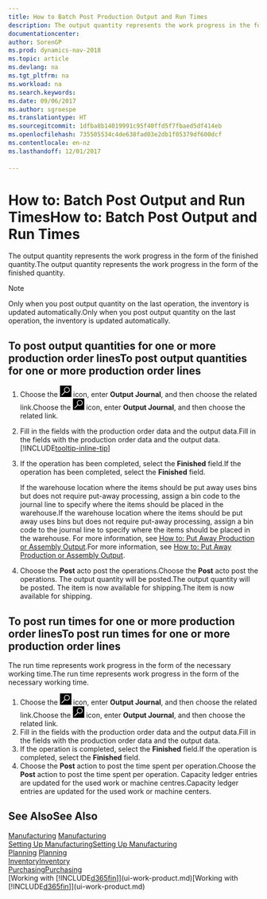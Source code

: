 ```yaml
---
title: How to Batch Post Production Output and Run Times
description: The output quantity represents the work progress in the form of the finished quantity.
documentationcenter: 
author: SorenGP
ms.prod: dynamics-nav-2018
ms.topic: article
ms.devlang: na
ms.tgt_pltfrm: na
ms.workload: na
ms.search.keywords: 
ms.date: 09/06/2017
ms.author: sgroespe
ms.translationtype: HT
ms.sourcegitcommit: 1dfba8b14019991c95f40ffd5f7fbaed5df414eb
ms.openlocfilehash: 735505534c4de638fad03e2db1f05379df600dcf
ms.contentlocale: en-nz
ms.lasthandoff: 12/01/2017

---
```

# <a name="how-to-batch-post-output-and-run-times"></a><span data-ttu-id="ba6a0-103">How to: Batch Post Output and Run Times</span><span class="sxs-lookup"><span data-stu-id="ba6a0-103">How to: Batch Post Output and Run Times</span></span>
<span data-ttu-id="ba6a0-104">The output quantity represents the work progress in the form of the finished quantity.</span><span class="sxs-lookup"><span data-stu-id="ba6a0-104">The output quantity represents the work progress in the form of the finished quantity.</span></span>  

> [!NOTE]
> <span data-ttu-id="ba6a0-105">Only when you post output quantity on the last operation, the inventory is updated automatically.</span><span class="sxs-lookup"><span data-stu-id="ba6a0-105">Only when you post output quantity on the last operation, the inventory is updated automatically.</span></span>  

## <a name="to-post-output-quantities-for-one-or-more-production-order-lines"></a><span data-ttu-id="ba6a0-106">To post output quantities for one or more production order lines</span><span class="sxs-lookup"><span data-stu-id="ba6a0-106">To post output quantities for one or more production order lines</span></span>
1. <span data-ttu-id="ba6a0-107">Choose the ![Search for Page or Report](media/ui-search/search_small.png "Search for Page or Report icon") icon, enter **Output Journal**, and then choose the related link.</span><span class="sxs-lookup"><span data-stu-id="ba6a0-107">Choose the ![Search for Page or Report](media/ui-search/search_small.png "Search for Page or Report icon") icon, enter **Output Journal**, and then choose the related link.</span></span>  
2. <span data-ttu-id="ba6a0-108">Fill in the fields with the production order data and the output data.</span><span class="sxs-lookup"><span data-stu-id="ba6a0-108">Fill in the fields with the production order data and the output data.</span></span> [!INCLUDE[tooltip-inline-tip](includes/tooltip-inline-tip_md.md)]
3. <span data-ttu-id="ba6a0-109">If the operation has been completed, select the **Finished** field.</span><span class="sxs-lookup"><span data-stu-id="ba6a0-109">If the operation has been completed, select the **Finished** field.</span></span>  

    <span data-ttu-id="ba6a0-110">If the warehouse location where the items should be put away uses bins but does not require put-away processing,  assign a bin code to the journal line to specify where the items should be placed in the warehouse.</span><span class="sxs-lookup"><span data-stu-id="ba6a0-110">If the warehouse location where the items should be put away uses bins but does not require put-away processing,  assign a bin code to the journal line to specify where the items should be placed in the warehouse.</span></span> <span data-ttu-id="ba6a0-111">For more information, see [How to: Put Away Production or Assembly Output](warehouse-how-to-put-away-production-output.md).</span><span class="sxs-lookup"><span data-stu-id="ba6a0-111">For more information, see [How to: Put Away Production or Assembly Output](warehouse-how-to-put-away-production-output.md).</span></span>  

4. <span data-ttu-id="ba6a0-112">Choose the **Post** acto post the operations.</span><span class="sxs-lookup"><span data-stu-id="ba6a0-112">Choose the **Post** acto post the operations.</span></span> <span data-ttu-id="ba6a0-113">The output quantity will be posted.</span><span class="sxs-lookup"><span data-stu-id="ba6a0-113">The output quantity will be posted.</span></span> <span data-ttu-id="ba6a0-114">The item is now available for shipping.</span><span class="sxs-lookup"><span data-stu-id="ba6a0-114">The item is now available for shipping.</span></span>  

## <a name="to-post-run-times-for-one-or-more-production-order-lines"></a><span data-ttu-id="ba6a0-115">To post run times for one or more production order lines</span><span class="sxs-lookup"><span data-stu-id="ba6a0-115">To post run times for one or more production order lines</span></span>
<span data-ttu-id="ba6a0-116">The run time represents work progress in the form of the necessary working time.</span><span class="sxs-lookup"><span data-stu-id="ba6a0-116">The run time represents work progress in the form of the necessary working time.</span></span>    

1.  <span data-ttu-id="ba6a0-117">Choose the ![Search for Page or Report](media/ui-search/search_small.png "Search for Page or Report icon") icon, enter **Output Journal**, and then choose the related link.</span><span class="sxs-lookup"><span data-stu-id="ba6a0-117">Choose the ![Search for Page or Report](media/ui-search/search_small.png "Search for Page or Report icon") icon, enter **Output Journal**, and then choose the related link.</span></span>  
2. <span data-ttu-id="ba6a0-118">Fill in the fields with the production order data and the output data.</span><span class="sxs-lookup"><span data-stu-id="ba6a0-118">Fill in the fields with the production order data and the output data.</span></span>  
3.  <span data-ttu-id="ba6a0-119">If the operation is completed, select the **Finished** field.</span><span class="sxs-lookup"><span data-stu-id="ba6a0-119">If the operation is completed, select the **Finished** field.</span></span>  
4. <span data-ttu-id="ba6a0-120">Choose the **Post** action to post the time spent per operation.</span><span class="sxs-lookup"><span data-stu-id="ba6a0-120">Choose the **Post** action to post the time spent per operation.</span></span> <span data-ttu-id="ba6a0-121">Capacity ledger entries are updated for the used work or machine centres.</span><span class="sxs-lookup"><span data-stu-id="ba6a0-121">Capacity ledger entries are updated for the used work or machine centers.</span></span>

## <a name="see-also"></a><span data-ttu-id="ba6a0-122">See Also</span><span class="sxs-lookup"><span data-stu-id="ba6a0-122">See Also</span></span>  
<span data-ttu-id="ba6a0-123">[Manufacturing](production-manage-manufacturing.md)  </span><span class="sxs-lookup"><span data-stu-id="ba6a0-123">[Manufacturing](production-manage-manufacturing.md)  </span></span>  
[<span data-ttu-id="ba6a0-124">Setting Up Manufacturing</span><span class="sxs-lookup"><span data-stu-id="ba6a0-124">Setting Up Manufacturing</span></span>](production-configure-production-processes.md)  
<span data-ttu-id="ba6a0-125">[Planning](production-planning.md)    </span><span class="sxs-lookup"><span data-stu-id="ba6a0-125">[Planning](production-planning.md)    </span></span>  
[<span data-ttu-id="ba6a0-126">Inventory</span><span class="sxs-lookup"><span data-stu-id="ba6a0-126">Inventory</span></span>](inventory-manage-inventory.md)  
[<span data-ttu-id="ba6a0-127">Purchasing</span><span class="sxs-lookup"><span data-stu-id="ba6a0-127">Purchasing</span></span>](purchasing-manage-purchasing.md)  
<span data-ttu-id="ba6a0-128">[Working with [!INCLUDE[d365fin](includes/d365fin_md.md)]](ui-work-product.md)</span><span class="sxs-lookup"><span data-stu-id="ba6a0-128">[Working with [!INCLUDE[d365fin](includes/d365fin_md.md)]](ui-work-product.md)</span></span>

